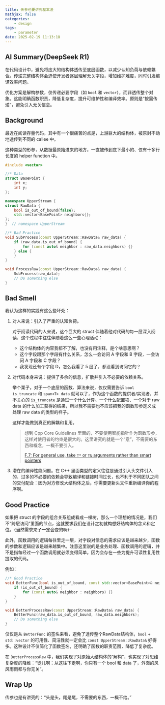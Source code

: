 ```yaml
---
title: 传参也要讲究基本法
mathjax: false
categories:
    - design
tags:
    - parameter
date: 2025-02-19 11:13:18
---
```


## AI Summary(DeepSeek R1)
在代码设计中，避免将庞大的结构体透传至底层函数，以减少认知负荷与依赖耦合。传递完整结构体会迫使开发者逐层理解无关字段，增加维护难度，同时引发编译效率问题。

优化方案是解构参数，仅传递必要字段（如 `bool` 和 `vector`），而非透传整个对象。这能明确函数职责，降低复杂度，提升可维护性和编译效率。原则是“按需传递”，避免引入无关信息。

## Background

最近在阅读存量代码，其中有一个很痛苦的点是，上游巨大的结构体，被原封不动地透传到不同的 callee 中。

这种类型的形参，从数据最原始进来的地方，一直被传到底下最小的、仅有十多行长度的 helper function 中。

```cpp
#include <vector>

//* Data
struct BasePoint {
    int x;
    int y;
};

namespace UpperStream {
struct RawData {
    bool is_out_of_bound{false};
    std::vector<BasePoint> neighbors{};
};
}  // namespace UpperStream
```

```cpp
//* Bad Practice
void SubProcess(const UpperStream::RawData& raw_data) {
    if (raw_data.is_out_of_bound) {
        for (const auto& neighbor : raw_data.neighbors) {}
    } else {
    }
}

void ProcessRaw(const UpperStream::RawData& raw_data) {
    SubProcess(raw_data);
    // Do something else
}
```

## Bad Smell

我认为这样的实践有这么些坏处：

1. 对人来说：引入了严重的认知负荷。

    对于阅读代码的人来说，这个巨大的 struct 伴随着他对代码的每一层深入阅读，这个过程中往往伴随着这么一些心理活动：

    - 这个结构体的内容我都不了解，也没有用注释，是个啥意思啊？
    - 这个字段跟那个字段有什么关系，怎么一会访问 A 字段和 B 字段，一会访问 A 字段和 C 字段？
    - 我发现还有个字段 D，怎么我看了 5 层了，都没看到访问它的？

2. 对代码本身来说：提供了多余的信息，扩散并引入不必要的依赖关系。

    举个栗子，对于一个底层的函数、算法来说，仅仅需要告诉 `bool is_truncate` 和 `span<T> data` 就可以了，作为这个函数的提供者/实现者，并不关心的 `is_truncate` 是通过一个什么计算、一个什么配置项、一个对于 raw data 的什么加工获得的结果，所以我不需要也不应该把我的函数形参定义成处理 raw data 的类型的样子。

    这样才能做到真正的解耦和复用。

    > 想到 Cpp Core Guidelines 里面的，不要使用智能指针作为函数形参，这样对使用者的约束是很大的。这里讲究的就是一个“意”，不需要的东西和概念，一概不要引入。
    >
    > [F.7: For general use, take `T*` or `T&` arguments rather than smart pointers](https://isocpp.github.io/CppCoreGuidelines/CppCoreGuidelines#f7-for-general-use-take-t-or-t-arguments-rather-than-smart-pointers)

3. 潜在的编译性能问题。在 C++ 里面类型的定义往往是通过引入头文件引入的，过多的不必要的依赖会导致编译和链接时间过长，也不利于不同团队之间的交付配合：因为对方修改大结构体之后，你需要更新头文件重新编译你的程序啊。


## Good Practice

如果把 struct 的字段的组合关系组成看成一棵树，那么一个理想的情况是，我们不“跨层访问”里面的节点，这就要求我们在设计之初就构想好结构体的含义和定位。~~（当然需求来了一定会变的啊）~~

此外，函数调用的逻辑每往里走一层，对字段对信息的需求应该是越来越少，函数的参数和逻辑应该是越来越集中。注意这里说的是业务处理、函数调用的逻辑，并不是指每经过一个函数调用就必须变得简单，因为会存在一些为提升可读性复用性提取的代码。

例如：

```cpp
//* Good Practice
void BetterFunc(bool is_out_of_bound, const std::vector<BasePoint>& neighbors) {
    if (is_out_of_bound) {
        for (const auto& neighbor : neighbors) {}
    }
}

void BetterProcessRaw(const UpperStream::RawData& raw_data) {
    BetterFunc(raw_data.is_out_of_bound, raw_data.neighbors);
    // Do something else
}
```

仅仅是从 `BetterFunc` 的签名来看，避免了透传整个RawData结构体，`bool` + `std::vector` 的可用性、简洁性就一定会比 `const UpperStream::RawData&` 好得多。这种设计不仅简化了函数签名，还明确了函数的职责范围，降低了复杂度。

在 `BetterProcessRaw` 中，我们实现了对原始大结构体的“解构”，也实现了对思维复杂度的降维：“徒儿啊：从这往下走啊，你只有一个 bool 和 data 了，外面的风风雨雨都与你无关”。

## Wrap Up

传参也是有讲究的：“头是头，尾是尾，不需要的东西，一概不给。”
